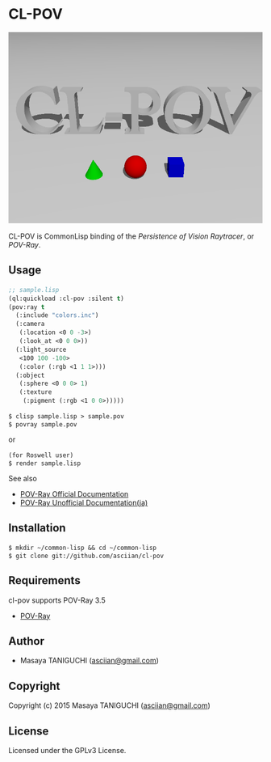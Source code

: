 # CL-POV
![logo](examples/logo.png)

CL-POV is CommonLisp binding of the *Persistence of Vision Raytracer*, or *POV-Ray*.

## Usage

```lisp
;; sample.lisp
(ql:quickload :cl-pov :silent t)
(pov:ray t
  (:include "colors.inc")
  (:camera
   (:location <0 0 -3>)
   (:look_at <0 0 0>))
  (:light_source
   <100 100 -100>
   (:color (:rgb <1 1 1>)))
  (:object
   (:sphere <0 0 0> 1)
   (:texture
    (:pigment (:rgb <1 0 0>)))))
```
	
```shellscript
$ clisp sample.lisp > sample.pov
$ povray sample.pov
```

or

```shellscript
(for Roswell user)
$ render sample.lisp
```

See also
* [POV-Ray Official Documentation](http://www.povray.org/documentation/)
* [POV-Ray Unofficial Documentation(ja)](http://www.arch.oita-u.ac.jp/povjp/)

## Installation

```shellscript
$ mkdir ~/common-lisp && cd ~/common-lisp
$ git clone git://github.com/asciian/cl-pov
```

## Requirements

cl-pov supports POV-Ray 3.5
* [POV-Ray](http://www.povray.org)

## Author

* Masaya TANIGUCHI (asciian@gmail.com)

## Copyright

Copyright (c) 2015 Masaya TANIGUCHI (asciian@gmail.com)

## License

Licensed under the GPLv3 License.
